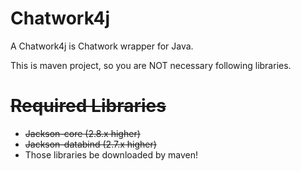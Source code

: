 # Chatwork4j
A Chatwork4j is Chatwork wrapper for Java.

This is maven project, so you are NOT necessary following libraries.

# ~~Required Libraries~~
+ ~~Jackson-core (2.8.x higher)~~
+ ~~Jackson-databind (2.7.x higher)~~
+ Those libraries be downloaded by maven!